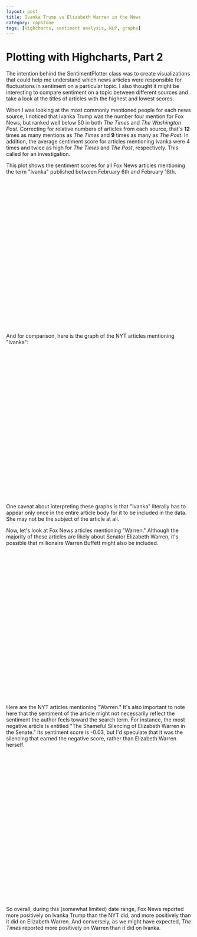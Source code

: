 ```yaml
---
layout: post
title: Ivanka Trump vs Elizabeth Warren in the News
category: capstone
tags: [Highcharts, sentiment analysis, NLP, graphs]
---
```


# Plotting with Highcharts, Part 2

The intention behind the SentimentPlotter class was to create visualizations that could help me understand which news articles were responsible for fluctuations in sentiment on a particular topic. I also thought it might be interesting to compare sentiment on a topic between different sources and take a look at the titles of articles with the highest and lowest scores.

When I was looking at the most commonly mentioned people for each news source, I noticed that Ivanka Trump was the number four mention for Fox News, but ranked well below 50 in both *The Times* and *The Washington Post*. Correcting for relative numbers of articles from each source, that's **12** times as many mentions as *The Times* and **9** times as many as *The Post*. In addition, the average sentiment score for articles mentioning Ivanka were 4 times and twice as high for *The Times* and *The Post*, respectively. This called for an investigation.

This plot shows the sentiment scores for all Fox News articles mentioning the term "Ivanka" published between February 6th and February 18th.

<script src="https://code.highcharts.com/highcharts.js"></script>
<script src="https://code.highcharts.com/highcharts-more.js"></script>
<script src="https://code.highcharts.com/modules/exporting.js"></script>

<div id="ivanka-fox-sent-container" style="height: 400px; margin: auto; min-width: 400px; max-width: 600px"></div>

<script>
Highcharts.chart('ivanka-fox-sent-container', {
  chart: {
    zoomType: 'x'
  },
  title: {
    text: 'Sentiment Score of Fox Articles Containing "Ivanka"'
  },
  xAxis: [{
    type: 'datetime',
    allowDecimals: false,
    title: {
      text: 'date',
      scalable: false
    }
  }],
  yAxis: {
    labels: {
      format: '{value}'
    },
    title: {
      text: 'Sentiment Scores'
    }
  },

  tooltip: {
    shared: false
  },
  series: [{"data": [[1486339200000, 0.012893597017457003], [1486512000000, 0.0085798846609315294], [1486598400000, 0.015615816349790106], [1486684800000, -0.0044300847782622662], [1486771200000, 0.004827019520220804], [1486857600000, 0.014874702333123888], [1486944000000, 0.0019028678979650592], [1487116800000, 0.00040940148478960797], [1487203200000, 0.0075649819524816822], [1487376000000, 0.009115185632635284], [1487462400000, 0.015845936775213093]], "type": "spline", "name": "Mean Score"},
  {"whiskerLength": 0, "name": "Range", "color": "#FF0000", "data": [[1486339200000, 0.012893597017457003, 0.012893597017457003], [1486512000000, -0.0054573760883033255, 0.01598094835094451], [1486598400000, -0.005328642326226954, 0.031396791339973154], [1486684800000, -0.01865927755869861, 0.013729353708328201], [1486771200000, -0.008867256863921261, 0.023691408224302952], [1486857600000, 0.011551055796055797, 0.01861143341289374], [1486944000000, -0.028873109319340035, 0.024545518397108116], [1487116800000, -0.007898392331262702, 0.008717195300841918], [1487203200000, 0.00521702822404353, 0.009912935680919834], [1487376000000, -0.006810582439776544, 0.01925656918346977], [1487462400000, 0.015845936775213093, 0.015845936775213093]], "stemWidth": 3, "type": "errorbar"},
  {"name": "Macy\'s facing pressure to drop Ivanka Trump line ", "color": "#FF0000", "data": [[1486339200000, 0.012893597017457003]], "tooltip": {"pointFormat": "{point.y}"}, "marker": {"color": "#FF0000", "symbol": "circle", "enabled": true}, "type": "scatter", "showInLegend": false}, {"name": "Report: T.J. Maxx Tells Employees to Discard Ivanka Merchandise Signs ", "color": "#FF0000", "data": [[1486512000000, -0.0054573760883033255]], "tooltip": {"pointFormat": "{point.y}"}, "marker": {"color": "#FF0000", "symbol": "circle", "enabled": true}, "type": "scatter", "showInLegend": false}, {"name": "\'Judicial Tyranny Has Run Amok\': Malkin Says Court\'s Ruling Is a \'Wake-Up Call\' ", "color": "#FF0000", "data": [[1486598400000, -0.005328642326226954]], "tooltip": {"pointFormat": "{point.y}"}, "marker": {"color": "#FF0000", "symbol": "circle", "enabled": true}, "type": "scatter", "showInLegend": false}, {"name": "Krauthammer on Flynn-Russia Report: \'There Is No Crime\' ", "color": "#FF0000", "data": [[1486684800000, -0.01865927755869861]], "tooltip": {"pointFormat": "{point.y}"}, "marker": {"color": "#FF0000", "symbol": "circle", "enabled": true}, "type": "scatter", "showInLegend": false}, {"name": "Report: Russia Considering Sending Snowden to US to \'Curry Favor\' with Trump ", "color": "#FF0000", "data": [[1486771200000, -0.008867256863921261]], "tooltip": {"pointFormat": "{point.y}"}, "marker": {"color": "#FF0000", "symbol": "circle", "enabled": true}, "type": "scatter", "showInLegend": false}, {"name": "O\'Reilly on \'Watters\' World\': The Far Left \'Just Hates\' President Trump ", "color": "#FF0000", "data": [[1486857600000, 0.011551055796055797]], "tooltip": {"pointFormat": "{point.y}"}, "marker": {"color": "#FF0000", "symbol": "circle", "enabled": true}, "type": "scatter", "showInLegend": false}, {"name": "Franken Claims Some GOP Senators Are Worried About Trump\'s Mental State ", "color": "#FF0000", "data": [[1486944000000, -0.028873109319340035]], "tooltip": {"pointFormat": "{point.y}"}, "marker": {"color": "#FF0000", "symbol": "circle", "enabled": true}, "type": "scatter", "showInLegend": false}, {"name": "Whoopi Goldberg defends Tiffany Trump ", "color": "#FF0000", "data": [[1487116800000, -0.007898392331262702]], "tooltip": {"pointFormat": "{point.y}"}, "marker": {"color": "#FF0000", "symbol": "circle", "enabled": true}, "type": "scatter", "showInLegend": false}, {"name": "Tiffany Trump said she would \'love to\' sit with Whoopi Goldberg at fashion show ", "color": "#FF0000", "data": [[1487203200000, 0.00521702822404353]], "tooltip": {"pointFormat": "{point.y}"}, "marker": {"color": "#FF0000", "symbol": "circle", "enabled": true}, "type": "scatter", "showInLegend": false}, {"name": "Women Boycott Nordstrom After Retailer\'s Decision to Drop Ivanka\'s Line ", "color": "#FF0000", "data": [[1487376000000, -0.006810582439776544]], "tooltip": {"pointFormat": "{point.y}"}, "marker": {"color": "#FF0000", "symbol": "circle", "enabled": true}, "type": "scatter", "showInLegend": false}, {"name": "\'Golden Girls\'-Themed Cafe Opens in New York City ", "color": "#FF0000", "data": [[1487462400000, 0.015845936775213093]], "tooltip": {"pointFormat": "{point.y}"}, "marker": {"color": "#FF0000", "symbol": "circle", "enabled": true}, "type": "scatter", "showInLegend": false},
  {"name": "Macy\'s facing pressure to drop Ivanka Trump line ", "color": "#FF0000", "data": [[1486339200000, 0.012893597017457003]], "tooltip": {"pointFormat": "{point.y}"}, "marker": {"color": "#FF0000", "symbol": "circle", "enabled": true}, "type": "scatter", "showInLegend": false}, {"name": "Donald Trump says Ivanka treated \'unfairly\' by Nordstrom amid more retailers dropping her merchandise ", "color": "#FF0000", "data": [[1486512000000, 0.01598094835094451]], "tooltip": {"pointFormat": "{point.y}"}, "marker": {"color": "#FF0000", "symbol": "circle", "enabled": true}, "type": "scatter", "showInLegend": false}, {"name": "BREAKING: Appeals Court Upholds Suspension of Trump\'s Immigration Order ", "color": "#FF0000", "data": [[1486598400000, 0.031396791339973154]], "tooltip": {"pointFormat": "{point.y}"}, "marker": {"color": "#FF0000", "symbol": "circle", "enabled": true}, "type": "scatter", "showInLegend": false}, {"name": "\'We\'ll Win That Battle\': Trump Could File New Travel Executive Order on Monday ", "color": "#FF0000", "data": [[1486684800000, 0.013729353708328201]], "tooltip": {"pointFormat": "{point.y}"}, "marker": {"color": "#FF0000", "symbol": "circle", "enabled": true}, "type": "scatter", "showInLegend": false}, {"name": "Author\'s Book Analyzes Why 69 Percent of Divorces Are Initiated by Women ", "color": "#FF0000", "data": [[1486771200000, 0.023691408224302952]], "tooltip": {"pointFormat": "{point.y}"}, "marker": {"color": "#FF0000", "symbol": "circle", "enabled": true}, "type": "scatter", "showInLegend": false}, {"name": "Conway: Melania Trump Has Been a \'Great Friend and Great Role Model\' ", "color": "#FF0000", "data": [[1486857600000, 0.01861143341289374]], "tooltip": {"pointFormat": "{point.y}"}, "marker": {"color": "#FF0000", "symbol": "circle", "enabled": true}, "type": "scatter", "showInLegend": false}, {"name": "This Single Mom Dressed as a Man for Son\'s Dads-Only Event at His School ", "color": "#FF0000", "data": [[1486944000000, 0.024545518397108116]], "tooltip": {"pointFormat": "{point.y}"}, "marker": {"color": "#FF0000", "symbol": "circle", "enabled": true}, "type": "scatter", "showInLegend": false}, {"name": "TX Woman on 8-Year Sentence for Illegal Voting: They Made an Example of Me ", "color": "#FF0000", "data": [[1487116800000, 0.008717195300841918]], "tooltip": {"pointFormat": "{point.y}"}, "marker": {"color": "#FF0000", "symbol": "circle", "enabled": true}, "type": "scatter", "showInLegend": false}, {"name": "Tiffany Trump Accepts Whoopi\'s Invitation to Sit Together at NY Fashion Week ", "color": "#FF0000", "data": [[1487203200000, 0.009912935680919834]], "tooltip": {"pointFormat": "{point.y}"}, "marker": {"color": "#FF0000", "symbol": "circle", "enabled": true}, "type": "scatter", "showInLegend": false}, {"name": "These Dads Dancing Ballet with Their Daughters Will Steal Your Heart ", "color": "#FF0000", "data": [[1487376000000, 0.01925656918346977]], "tooltip": {"pointFormat": "{point.y}"}, "marker": {"color": "#FF0000", "symbol": "circle", "enabled": true}, "type": "scatter", "showInLegend": false}, {"name": "\'Golden Girls\'-Themed Cafe Opens in New York City ", "color": "#FF0000", "data": [[1487462400000, 0.015845936775213093]], "tooltip": {"pointFormat": "{point.y}"}, "marker": {"color": "#FF0000", "symbol": "circle", "enabled": true}, "type": "scatter", "showInLegend": false}

  ]
});
</script>

And for comparison, here is the graph of the NYT articles mentioning "Ivanka":

<script src="https://code.highcharts.com/highcharts.js"></script>
<script src="https://code.highcharts.com/highcharts-more.js"></script>
<script src="https://code.highcharts.com/modules/exporting.js"></script>

<div id="nyt-ivanka-sent-container" style="height: 400px; margin: auto; min-width: 400px; max-width: 600px"></div>

<script>
Highcharts.chart('nyt-ivanka-sent-container', {
  chart: {
    zoomType: 'x'
  },
  title: {
    text: 'Sentiment Score of NYT Articles Containing "Ivanka"'
  },
  xAxis: [{
    type: 'datetime',
    allowDecimals: false,
    title: {
      text: 'date',
      scalable: false
    }
  }],
  yAxis: {
    labels: {
      format: '{value}'
    },
    title: {
      text: 'Sentiment Scores'
    }
  },

  tooltip: {
    shared: false
  },
  series: [{"data": [[1486425600000, 0.016025179097353594], [1486512000000, 0.0021263937593822176], [1486598400000, 0.0063346125657030459], [1486684800000, -0.0049397663205696394], [1486771200000, 0.0040972363826734118], [1486857600000, -0.0016320863034611616], [1486944000000, -0.0070087836013007828], [1487030400000, 0.0067621499063050712], [1487116800000, -0.013022376163081243], [1487203200000, 0.0046427424273604231], [1487289600000, -0.0075793031671242874], [1487376000000, 0.0065314191600546207], [1487462400000, 0.027127567865876424]], "type": "spline", "name": "Mean Score"},
  {"whiskerLength": 0, "name": "Range", "color": "#FF0000", "data": [[1486425600000, 0.009764556906164668, 0.02228580128854252], [1486512000000, -0.005573071136106141, 0.005493427715215642], [1486598400000, -0.004691742514640724, 0.016201041009099595], [1486684800000, -0.023066126521418748, 0.012770579958953518], [1486771200000, 0.004097236382673412, 0.004097236382673412], [1486857600000, -0.0049361189327681585, 0.004139537133231448], [1486944000000, -0.007008783601300783, -0.007008783601300783], [1487030400000, 0.003371136212365749, 0.010340864258895601], [1487116800000, -0.013022376163081243, -0.013022376163081243], [1487203200000, 0.004642742427360423, 0.004642742427360423], [1487289600000, -0.007579303167124287, -0.007579303167124287], [1487376000000, 0.004865355342616356, 0.008197482977492886], [1487462400000, 0.027127567865876424, 0.027127567865876424]], "stemWidth": 3, "type": "errorbar"},
  {"name": "A Conservative Climate Solution: Republican Group Calls for Carbon Tax", "color": "#FF0000", "data": [[1486425600000, 0.009764556906164668]], "tooltip": {"pointFormat": "{point.y}"}, "marker": {"color": "#FF0000", "symbol": "circle", "enabled": true}, "type": "scatter", "showInLegend": false}, {"name": "In Istanbul, Surprise That Trump Towers Complex Is Linked to Trump", "color": "#FF0000", "data": [[1486512000000, -0.005573071136106141]], "tooltip": {"pointFormat": "{point.y}"}, "marker": {"color": "#FF0000", "symbol": "circle", "enabled": true}, "type": "scatter", "showInLegend": false}, {"name": "Trump, the Courts and Nordstrom", "color": "#FF0000", "data": [[1486598400000, -0.004691742514640724]], "tooltip": {"pointFormat": "{point.y}"}, "marker": {"color": "#FF0000", "symbol": "circle", "enabled": true}, "type": "scatter", "showInLegend": false}, {"name": "Am I Imagining This?", "color": "#FF0000", "data": [[1486684800000, -0.023066126521418748]], "tooltip": {"pointFormat": "{point.y}"}, "marker": {"color": "#FF0000", "symbol": "circle", "enabled": true}, "type": "scatter", "showInLegend": false}, {"name": "Trumps Economic Cabinet Is Mostly Bare. This Man Fills the Void.", "color": "#FF0000", "data": [[1486771200000, 0.004097236382673412]], "tooltip": {"pointFormat": "{point.y}"}, "marker": {"color": "#FF0000", "symbol": "circle", "enabled": true}, "type": "scatter", "showInLegend": false}, {"name": "Trump Sons Forge Ahead Without Father, Expanding and Navigating Conflicts", "color": "#FF0000", "data": [[1486857600000, -0.0049361189327681585]], "tooltip": {"pointFormat": "{point.y}"}, "marker": {"color": "#FF0000", "symbol": "circle", "enabled": true}, "type": "scatter", "showInLegend": false}, {"name": "The Power of Disruption", "color": "#FF0000", "data": [[1486944000000, -0.007008783601300783]], "tooltip": {"pointFormat": "{point.y}"}, "marker": {"color": "#FF0000", "symbol": "circle", "enabled": true}, "type": "scatter", "showInLegend": false}, {"name": "The Struggle Inside The Wall Street Journal", "color": "#FF0000", "data": [[1487030400000, 0.003371136212365749]], "tooltip": {"pointFormat": "{point.y}"}, "marker": {"color": "#FF0000", "symbol": "circle", "enabled": true}, "type": "scatter", "showInLegend": false}, {"name": "Hate Group Numbers in U.S. Rose for 2nd Year in a Row, Report Says", "color": "#FF0000", "data": [[1487116800000, -0.013022376163081243]], "tooltip": {"pointFormat": "{point.y}"}, "marker": {"color": "#FF0000", "symbol": "circle", "enabled": true}, "type": "scatter", "showInLegend": false}, {"name": "Full Transcript and Video: Trump News Conference", "color": "#FF0000", "data": [[1487203200000, 0.004642742427360423]], "tooltip": {"pointFormat": "{point.y}"}, "marker": {"color": "#FF0000", "symbol": "circle", "enabled": true}, "type": "scatter", "showInLegend": false}, {"name": "A Jewish Reporter Got to Ask Trump a Question. It Didnt Go Well.", "color": "#FF0000", "data": [[1487289600000, -0.007579303167124287]], "tooltip": {"pointFormat": "{point.y}"}, "marker": {"color": "#FF0000", "symbol": "circle", "enabled": true}, "type": "scatter", "showInLegend": false}, {"name": "In Praise of Hypocrisy", "color": "#FF0000", "data": [[1487376000000, 0.004865355342616356]], "tooltip": {"pointFormat": "{point.y}"}, "marker": {"color": "#FF0000", "symbol": "circle", "enabled": true}, "type": "scatter", "showInLegend": false}, {"name": "Might Ivanka Trump Speak up if Her Father Guts the Arts?", "color": "#FF0000", "data": [[1487462400000, 0.027127567865876424]], "tooltip": {"pointFormat": "{point.y}"}, "marker": {"color": "#FF0000", "symbol": "circle", "enabled": true}, "type": "scatter", "showInLegend": false},
  {"name": "Melania Trump Inc. Imperiled", "color": "#FF0000", "data": [[1486425600000, 0.02228580128854252]], "tooltip": {"pointFormat": "{point.y}"}, "marker": {"color": "#FF0000", "symbol": "circle", "enabled": true}, "type": "scatter", "showInLegend": false}, {"name": "Ivanka Trump Reported to Have Stepped Down as Murdoch Trustee", "color": "#FF0000", "data": [[1486512000000, 0.005493427715215642]], "tooltip": {"pointFormat": "{point.y}"}, "marker": {"color": "#FF0000", "symbol": "circle", "enabled": true}, "type": "scatter", "showInLegend": false}, {"name": "Trump Tells Xi Jinping U.S. Will Honor One China Policy", "color": "#FF0000", "data": [[1486598400000, 0.016201041009099595]], "tooltip": {"pointFormat": "{point.y}"}, "marker": {"color": "#FF0000", "symbol": "circle", "enabled": true}, "type": "scatter", "showInLegend": false}, {"name": "When the Fire Comes", "color": "#FF0000", "data": [[1486684800000, 0.012770579958953518]], "tooltip": {"pointFormat": "{point.y}"}, "marker": {"color": "#FF0000", "symbol": "circle", "enabled": true}, "type": "scatter", "showInLegend": false}, {"name": "Trumps Economic Cabinet Is Mostly Bare. This Man Fills the Void.", "color": "#FF0000", "data": [[1486771200000, 0.004097236382673412]], "tooltip": {"pointFormat": "{point.y}"}, "marker": {"color": "#FF0000", "symbol": "circle", "enabled": true}, "type": "scatter", "showInLegend": false}, {"name": "On S.N.L., Alec Baldwin and Melissa McCarthy Take On Trump and Sean Spicer", "color": "#FF0000", "data": [[1486857600000, 0.004139537133231448]], "tooltip": {"pointFormat": "{point.y}"}, "marker": {"color": "#FF0000", "symbol": "circle", "enabled": true}, "type": "scatter", "showInLegend": false}, {"name": "The Power of Disruption", "color": "#FF0000", "data": [[1486944000000, -0.007008783601300783]], "tooltip": {"pointFormat": "{point.y}"}, "marker": {"color": "#FF0000", "symbol": "circle", "enabled": true}, "type": "scatter", "showInLegend": false}, {"name": "No More Rules of the Game", "color": "#FF0000", "data": [[1487030400000, 0.010340864258895601]], "tooltip": {"pointFormat": "{point.y}"}, "marker": {"color": "#FF0000", "symbol": "circle", "enabled": true}, "type": "scatter", "showInLegend": false}, {"name": "Hate Group Numbers in U.S. Rose for 2nd Year in a Row, Report Says", "color": "#FF0000", "data": [[1487116800000, -0.013022376163081243]], "tooltip": {"pointFormat": "{point.y}"}, "marker": {"color": "#FF0000", "symbol": "circle", "enabled": true}, "type": "scatter", "showInLegend": false}, {"name": "Full Transcript and Video: Trump News Conference", "color": "#FF0000", "data": [[1487203200000, 0.004642742427360423]], "tooltip": {"pointFormat": "{point.y}"}, "marker": {"color": "#FF0000", "symbol": "circle", "enabled": true}, "type": "scatter", "showInLegend": false}, {"name": "A Jewish Reporter Got to Ask Trump a Question. It Didnt Go Well.", "color": "#FF0000", "data": [[1487289600000, -0.007579303167124287]], "tooltip": {"pointFormat": "{point.y}"}, "marker": {"color": "#FF0000", "symbol": "circle", "enabled": true}, "type": "scatter", "showInLegend": false}, {"name": "Trumps Dual Roles Collide With Openings in Dubai and Vancouver", "color": "#FF0000", "data": [[1487376000000, 0.008197482977492886]], "tooltip": {"pointFormat": "{point.y}"}, "marker": {"color": "#FF0000", "symbol": "circle", "enabled": true}, "type": "scatter", "showInLegend": false}, {"name": "Might Ivanka Trump Speak up if Her Father Guts the Arts?", "color": "#FF0000", "data": [[1487462400000, 0.027127567865876424]], "tooltip": {"pointFormat": "{point.y}"}, "marker": {"color": "#FF0000", "symbol": "circle", "enabled": true}, "type": "scatter", "showInLegend": false}
  ]
});

</script>

One caveat about interpreting these graphs is that "Ivanka" literally has to appear only once in the entire article body for it to be included in the data. She may not be the subject of the article at all.

Now, let's look at Fox News articles mentioning "Warren." Although the majority of these articles are likely about Senator Elizabeth Warren, it's possible that millionaire Warren Buffett might also be included.

<script src="https://code.highcharts.com/highcharts.js"></script>
<script src="https://code.highcharts.com/highcharts-more.js"></script>
<script src="https://code.highcharts.com/modules/exporting.js"></script>

<div id="fox-warren-sent-container" style="height: 400px; margin: auto; min-width: 400px; max-width: 600px"></div>

<script>
Highcharts.chart('fox-warren-sent-container', {
  chart: {
    zoomType: 'x'
  },
  title: {
    text: 'Sentiment Score of Fox Articles Containing "Warren"'
  },
  xAxis: [{
    type: 'datetime',
    allowDecimals: false,
    title: {
      text: 'date',
      scalable: false
    }
  }],
  yAxis: {
    labels: {
      format: '{value}'
    },
    title: {
      text: 'Sentiment Scores'
    }
  },

  tooltip: {
    shared: false
  },
  series: [{"data": [[1486339200000, 0.015667484554174937], [1486425600000, -0.0093909834823826099], [1486512000000, -0.0040683085704669953], [1486598400000, -0.0079095518801175716], [1486857600000, 0.014874702333123888], [1486944000000, 0.0074587902701816807], [1487116800000, 0.011549685660681036], [1487376000000, 0.011188775392158479]], "type": "spline", "name": "Mean Score"},
  {"whiskerLength": 0, "name": "Range", "color": "#FF0000", "data": [[1486339200000, 0.015667484554174937, 0.015667484554174937], [1486425600000, -0.02526555496642395, 0.01567273151659359], [1486512000000, -0.03014353918824808, 0.017887966595637565], [1486598400000, -0.019255695508389143, 0.014587458366191996], [1486857600000, 0.011551055796055797, 0.01861143341289374], [1486944000000, -0.009061513136073791, 0.02390893822329171], [1487116800000, 0.011549685660681036, 0.011549685660681036], [1487376000000, 0.006882140234132234, 0.015495410550184725]], "stemWidth": 3, "type": "errorbar"},
  {"name": "Kennedy: \'Out of Touch\' Pelosi Just Trying to Hold on to Power ", "color": "#FF0000", "data": [[1486339200000, 0.015667484554174937]], "tooltip": {"pointFormat": "{point.y}"}, "marker": {"color": "#FF0000", "symbol": "circle", "enabled": true}, "type": "scatter", "showInLegend": false}, {"name": "Curt Schilling: Sen. Warren \'Represents Everything We Hate About Politics\' ", "color": "#FF0000", "data": [[1486425600000, -0.02526555496642395]], "tooltip": {"pointFormat": "{point.y}"}, "marker": {"color": "#FF0000", "symbol": "circle", "enabled": true}, "type": "scatter", "showInLegend": false}, {"name": "Hannity Blasts \'Fake Pocahontas\' Warren & \'Obstructionist Democrats\' ", "color": "#FF0000", "data": [[1486512000000, -0.03014353918824808]], "tooltip": {"pointFormat": "{point.y}"}, "marker": {"color": "#FF0000", "symbol": "circle", "enabled": true}, "type": "scatter", "showInLegend": false}, {"name": "Sean Hannity: Phony Native American Liz Warren leads Dems twisted anti-Trump charge ", "color": "#FF0000", "data": [[1486598400000, -0.019255695508389143]], "tooltip": {"pointFormat": "{point.y}"}, "marker": {"color": "#FF0000", "symbol": "circle", "enabled": true}, "type": "scatter", "showInLegend": false}, {"name": "O\'Reilly on \'Watters\' World\': The Far Left \'Just Hates\' President Trump ", "color": "#FF0000", "data": [[1486857600000, 0.011551055796055797]], "tooltip": {"pointFormat": "{point.y}"}, "marker": {"color": "#FF0000", "symbol": "circle", "enabled": true}, "type": "scatter", "showInLegend": false}, {"name": "Here Are All the Times Sunday\'s Grammy Awards Got Political ", "color": "#FF0000", "data": [[1486944000000, -0.009061513136073791]], "tooltip": {"pointFormat": "{point.y}"}, "marker": {"color": "#FF0000", "symbol": "circle", "enabled": true}, "type": "scatter", "showInLegend": false}, {"name": "Relax, Trump is stone cold sane ", "color": "#FF0000", "data": [[1487116800000, 0.011549685660681036]], "tooltip": {"pointFormat": "{point.y}"}, "marker": {"color": "#FF0000", "symbol": "circle", "enabled": true}, "type": "scatter", "showInLegend": false}, {"name": "I\'m a Democrat (and ex-CIA) but the spies plotting against Trump are out of control ", "color": "#FF0000", "data": [[1487376000000, 0.006882140234132234]], "tooltip": {"pointFormat": "{point.y}"}, "marker": {"color": "#FF0000", "symbol": "circle", "enabled": true}, "type": "scatter", "showInLegend": false},
  {"name": "Kennedy: \'Out of Touch\' Pelosi Just Trying to Hold on to Power ", "color": "#FF0000", "data": [[1486339200000, 0.015667484554174937]], "tooltip": {"pointFormat": "{point.y}"}, "marker": {"color": "#FF0000", "symbol": "circle", "enabled": true}, "type": "scatter", "showInLegend": false}, {"name": "Pence Casts Tie-Breaking Vote to Confirm Education Secy. Betsy DeVos ", "color": "#FF0000", "data": [[1486425600000, 0.01567273151659359]], "tooltip": {"pointFormat": "{point.y}"}, "marker": {"color": "#FF0000", "symbol": "circle", "enabled": true}, "type": "scatter", "showInLegend": false}, {"name": "Jessica Alba on the two biggest challenges she faces at home ", "color": "#FF0000", "data": [[1486512000000, 0.017887966595637565]], "tooltip": {"pointFormat": "{point.y}"}, "marker": {"color": "#FF0000", "symbol": "circle", "enabled": true}, "type": "scatter", "showInLegend": false}, {"name": "Kellyanne Conway on Ivanka Trump\'s Fashion Line: \'Go Buy It Today!\' ", "color": "#FF0000", "data": [[1486598400000, 0.014587458366191996]], "tooltip": {"pointFormat": "{point.y}"}, "marker": {"color": "#FF0000", "symbol": "circle", "enabled": true}, "type": "scatter", "showInLegend": false}, {"name": "Conway: Melania Trump Has Been a \'Great Friend and Great Role Model\' ", "color": "#FF0000", "data": [[1486857600000, 0.01861143341289374]], "tooltip": {"pointFormat": "{point.y}"}, "marker": {"color": "#FF0000", "symbol": "circle", "enabled": true}, "type": "scatter", "showInLegend": false}, {"name": "The dirty secret smart Democrats know (but won\'t admit) about Trump ", "color": "#FF0000", "data": [[1486944000000, 0.02390893822329171]], "tooltip": {"pointFormat": "{point.y}"}, "marker": {"color": "#FF0000", "symbol": "circle", "enabled": true}, "type": "scatter", "showInLegend": false}, {"name": "Relax, Trump is stone cold sane ", "color": "#FF0000", "data": [[1487116800000, 0.011549685660681036]], "tooltip": {"pointFormat": "{point.y}"}, "marker": {"color": "#FF0000", "symbol": "circle", "enabled": true}, "type": "scatter", "showInLegend": false}, {"name": "Politics seeped into NY Fashion Week ", "color": "#FF0000", "data": [[1487376000000, 0.015495410550184725]], "tooltip": {"pointFormat": "{point.y}"}, "marker": {"color": "#FF0000", "symbol": "circle", "enabled": true}, "type": "scatter", "showInLegend": false}]
});

</script>

Here are the NYT articles mentioning "Warren." It's also important to note here that the sentiment of the article might not necessarily reflect the sentiment the author feels toward the search term. For instance, the most negative article is entitled "The Shameful Silencing of Elizabeth Warren in the Senate." Its sentiment score is -0.03, but I'd speculate that it was the silencing that earned the negative score, rather than Elizabeth Warren herself.

<script src="https://code.highcharts.com/highcharts.js"></script>
<script src="https://code.highcharts.com/highcharts-more.js"></script>
<script src="https://code.highcharts.com/modules/exporting.js"></script>

<div id="nyt-warren-sent-container" style="height: 400px; margin: auto; min-width: 400px; max-width: 600px"></div>

<script>
Highcharts.chart('nyt-warren-sent-container', {
  chart: {
    zoomType: 'x'
  },
  title: {
    text: 'Sentiment Score of NYT Articles Containing "Warren"'
  },
  xAxis: [{
    type: 'datetime',
    allowDecimals: false,
    title: {
      text: 'date',
      scalable: false
    }
  }],
  yAxis: {
    labels: {
      format: '{value}'
    },
    title: {
      text: 'Sentiment Scores'
    }
  },

  tooltip: {
    shared: false
  },
  series: [{"data": [[1486339200000, 0.030550193776498244], [1486425600000, 0.0059771854074820857], [1486512000000, -0.0013482515727537034], [1486598400000, 0.0084482055144543804], [1486684800000, 0.0056052336456628039], [1486771200000, 0.0058862322336146076], [1486857600000, 0.0077633195161757543], [1486944000000, 0.0041968928405249628], [1487030400000, 0.0033148693785134079]], "type": "spline", "name": "Mean Score"},
  {"whiskerLength": 0, "name": "Range", "color": "#FF0000", "data": [[1486339200000, 0.030550193776498244, 0.030550193776498244], [1486425600000, -0.014740629350118044, 0.025859594955697326], [1486512000000, -0.031268166085045235, 0.00986241334666112], [1486598400000, -0.003610253752973803, 0.01669348637739443], [1486684800000, -0.0015618664266787918, 0.017052253374662048], [1486771200000, 0.004097236382673412, 0.008432742545153723], [1486857600000, -0.017705964631922, 0.039381642976002385], [1486944000000, -0.007008783601300783, 0.022765495664105063], [1487030400000, 0.003314869378513408, 0.003314869378513408]], "stemWidth": 3, "type": "errorbar"},
  {"name": "Trump to Individual Investors: Caveat Emptor", "color": "#FF0000", "data": [[1486339200000, 0.030550193776498244]], "tooltip": {"pointFormat": "{point.y}"}, "marker": {"color": "#FF0000", "symbol": "circle", "enabled": true}, "type": "scatter", "showInLegend": false}, {"name": "Republican Senators Vote to Formally Silence Elizabeth Warren", "color": "#FF0000", "data": [[1486425600000, -0.014740629350118044]], "tooltip": {"pointFormat": "{point.y}"}, "marker": {"color": "#FF0000", "symbol": "circle", "enabled": true}, "type": "scatter", "showInLegend": false}, {"name": "The Shameful Silencing of Elizabeth Warren in the Senate", "color": "#FF0000", "data": [[1486512000000, -0.031268166085045235]], "tooltip": {"pointFormat": "{point.y}"}, "marker": {"color": "#FF0000", "symbol": "circle", "enabled": true}, "type": "scatter", "showInLegend": false}, {"name": "Consumer Watchdog Faces Attack by House Republicans", "color": "#FF0000", "data": [[1486598400000, -0.003610253752973803]], "tooltip": {"pointFormat": "{point.y}"}, "marker": {"color": "#FF0000", "symbol": "circle", "enabled": true}, "type": "scatter", "showInLegend": false}, {"name": "What Happened to Elizabeth Warren Has Roots in Racism", "color": "#FF0000", "data": [[1486684800000, -0.0015618664266787918]], "tooltip": {"pointFormat": "{point.y}"}, "marker": {"color": "#FF0000", "symbol": "circle", "enabled": true}, "type": "scatter", "showInLegend": false}, {"name": "Trumps Economic Cabinet Is Mostly Bare. This Man Fills the Void.", "color": "#FF0000", "data": [[1486771200000, 0.004097236382673412]], "tooltip": {"pointFormat": "{point.y}"}, "marker": {"color": "#FF0000", "symbol": "circle", "enabled": true}, "type": "scatter", "showInLegend": false}, {"name": "Review: S.N.L. Targets Trump Again, With a Hint of Exhaustion", "color": "#FF0000", "data": [[1486857600000, -0.017705964631922]], "tooltip": {"pointFormat": "{point.y}"}, "marker": {"color": "#FF0000", "symbol": "circle", "enabled": true}, "type": "scatter", "showInLegend": false}, {"name": "The Power of Disruption", "color": "#FF0000", "data": [[1486944000000, -0.007008783601300783]], "tooltip": {"pointFormat": "{point.y}"}, "marker": {"color": "#FF0000", "symbol": "circle", "enabled": true}, "type": "scatter", "showInLegend": false}, {"name": "Yankees Are Rebuilding Everywhere as Spring Training Starts", "color": "#FF0000", "data": [[1487030400000, 0.003314869378513408]], "tooltip": {"pointFormat": "{point.y}"}, "marker": {"color": "#FF0000", "symbol": "circle", "enabled": true}, "type": "scatter", "showInLegend": false},
  {"name": "Trump to Individual Investors: Caveat Emptor", "color": "#FF0000", "data": [[1486339200000, 0.030550193776498244]], "tooltip": {"pointFormat": "{point.y}"}, "marker": {"color": "#FF0000", "symbol": "circle", "enabled": true}, "type": "scatter", "showInLegend": false}, {"name": "Mike Pence, the Tiebreaker", "color": "#FF0000", "data": [[1486425600000, 0.025859594955697326]], "tooltip": {"pointFormat": "{point.y}"}, "marker": {"color": "#FF0000", "symbol": "circle", "enabled": true}, "type": "scatter", "showInLegend": false}, {"name": "Elizabeth Warren Was Told to Be Quiet. Women Can Relate.", "color": "#FF0000", "data": [[1486512000000, 0.00986241334666112]], "tooltip": {"pointFormat": "{point.y}"}, "marker": {"color": "#FF0000", "symbol": "circle", "enabled": true}, "type": "scatter", "showInLegend": false}, {"name": "Elizabeth Warren Persists", "color": "#FF0000", "data": [[1486598400000, 0.01669348637739443]], "tooltip": {"pointFormat": "{point.y}"}, "marker": {"color": "#FF0000", "symbol": "circle", "enabled": true}, "type": "scatter", "showInLegend": false}, {"name": "Ford to Invest $1 Billion in Artificial Intelligence Start-Up", "color": "#FF0000", "data": [[1486684800000, 0.017052253374662048]], "tooltip": {"pointFormat": "{point.y}"}, "marker": {"color": "#FF0000", "symbol": "circle", "enabled": true}, "type": "scatter", "showInLegend": false}, {"name": "Are Democrats Falling Into Trumps Trap?", "color": "#FF0000", "data": [[1486771200000, 0.008432742545153723]], "tooltip": {"pointFormat": "{point.y}"}, "marker": {"color": "#FF0000", "symbol": "circle", "enabled": true}, "type": "scatter", "showInLegend": false}, {"name": "Adele Dominates the Grammys; Beyonc Stops the Show", "color": "#FF0000", "data": [[1486857600000, 0.039381642976002385]], "tooltip": {"pointFormat": "{point.y}"}, "marker": {"color": "#FF0000", "symbol": "circle", "enabled": true}, "type": "scatter", "showInLegend": false}, {"name": "The Best and Worst of the Grammys", "color": "#FF0000", "data": [[1486944000000, 0.022765495664105063]], "tooltip": {"pointFormat": "{point.y}"}, "marker": {"color": "#FF0000", "symbol": "circle", "enabled": true}, "type": "scatter", "showInLegend": false}, {"name": "Yankees Are Rebuilding Everywhere as Spring Training Starts", "color": "#FF0000", "data": [[1487030400000, 0.003314869378513408]], "tooltip": {"pointFormat": "{point.y}"}, "marker": {"color": "#FF0000", "symbol": "circle", "enabled": true}, "type": "scatter", "showInLegend": false}
  ]
});

</script>

So overall, during this (somewhat limited) date range, Fox News reported more positively on Ivanka Trump than the NYT did, and more positively than it did on Elizabeth Warren. And conversely, as we might have expected, *The Times* reported more positively on Warren than it did on Ivanka.
